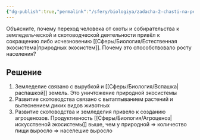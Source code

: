 ```yaml
---
{"dg-publish":true,"permalink":"/sfery/biologiya/zadacha-2-chasti-na-perehod-ot-sobiratelstva-k-zemledeliyu-i-ot-ohoty-k-skotovodstvu/","tags":["Экология"]}
---
```


Объясните, почему переход человека от охоты и собирательства к земледельческой и скотоводческой деятельности привёл к сокращению либо исчезновению [[Сферы/Биология/Естественная экосистема\|природных экосистем]]. Почему это способствовало росту населения?
## Решение
1. Земледелие связано с вырубкой и [[Сферы/Биология/Вспашка\|распашкой]] земель. Это уничтожение природной экосистемы 
2. Развитие скотоводства связано с вытаптыванием растений и вытеснением диких видов животных 
3. Развитие скотоводства и земледелия привело к созданию агроценозов. Продуктивность [[Сферы/Биология/Агроценоз\|искусственой экосистемы]] выше, чем у природной => количество пищи выросло => населешие выросло 